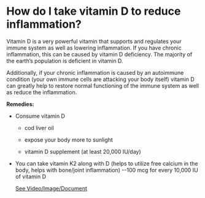 # How do I take vitamin D to reduce inflammation?

Vitamin D is a very powerful vitamin that supports and regulates your immune system as well as lowering inflammation. If you have chronic inflammation, this can be caused by vitamin D deficiency. The majority of the earth’s population is deficient in vitamin D.

Additionally, if your chronic inflammation is caused by an autoimmune condition (your own immune cells are attacking your body itself) vitamin D can greatly help to restore normal functioning of the immune system as well as reduce the inflammation.

**Remedies:**

- Consume vitamin D

    - cod liver oil

    - expose your body more to sunlight

    - vitamin D supplement (at least 20,000 IU/day)

- You can take vitamin K2 along with D (helps to utilize free calcium in the body, helps with bone/joint inflammation) --100 mcg for every 10,000 IU of vitamin D

     [See Video/Image/Document](https://hls-player.drberg.com/asset?path=migrated-assets/what-is-inflammation-how-to-reduce-it-with-vitamin-d-drberg)